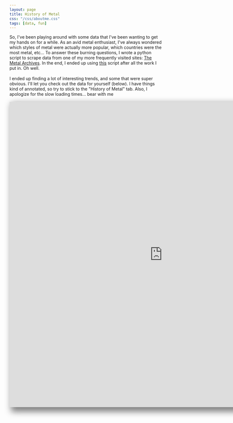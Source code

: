 ```yaml
---
layout: page
title: History of Metal
css: "/css/aboutme.css"
tags: [data, fun]
---
```


 <body>
 So, I've been playing around with some data that I've been wanting to get my hands on for a while. As an avid metal enthusiast, I've always wondered which styles of metal were actually more popular, which countries were the most metal, etc... To answer these burning questions, I wrote a python script to scrape data from one of my more frequently visited sites: <a href= "https://www.metal-archives.com/">The Metal Archives</a>. In the end, I ended up using <a href= "https://github.com/MiguelSR/metal-scraper">this</a> script after all the work I put in. Oh well. 
 <br>
 <br>
  I ended up finding a lot of interesting trends, and some that were super obvious. I'll let you check out the data for yourself (below). I have things kind of annotated, so try to stick to the "History of Metal" tab. Also, I apologize for the slow loading times... bear with me 
  <br>
  <br>
<iframe src="https://public.tableau.com/profile/nick.testa#!/vizhome/MetalData/HistoryofMetalpart1?:showVizHome=no&:embed=true" style="width:1000px; height:1000px; box-shadow:10px 10px 20px 5px gray; border-style:hidden; text-align: center" scrolling="no"></iframe>
 
</body> 
   
  <br>
  <br>
  <br>
 
